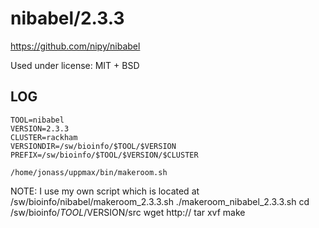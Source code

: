 nibabel/2.3.3
========================

<https://github.com/nipy/nibabel>

Used under license:
MIT + BSD

LOG
---

    TOOL=nibabel
    VERSION=2.3.3
    CLUSTER=rackham
    VERSIONDIR=/sw/bioinfo/$TOOL/$VERSION
    PREFIX=/sw/bioinfo/$TOOL/$VERSION/$CLUSTER

    /home/jonass/uppmax/bin/makeroom.sh

NOTE: I use my own script which is located at /sw/bioinfo/nibabel/makeroom_2.3.3.sh
    ./makeroom_nibabel_2.3.3.sh
    cd /sw/bioinfo/$TOOL/$VERSION/src
    wget http://
    tar xvf 
    make

